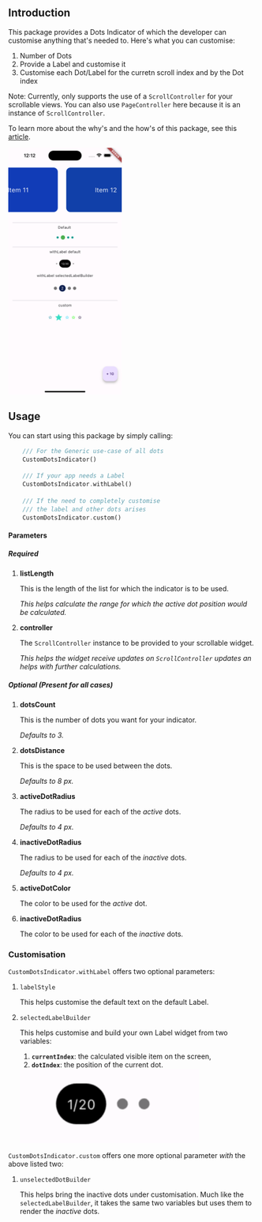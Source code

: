 ## Introduction

This package provides a Dots Indicator of which the developer can customise anything that's needed to. Here's what you can customise:

1. Number of Dots
2. Provide a Label and customise it
3. Customise each Dot/Label for the curretn scroll index and by the Dot index

Note: Currently, only supports the use of a `ScrollController` for your scrollable views. You can also use `PageController` here because it is an instance of `ScrollController`.

To learn more about the why's and the how's of this package, see this [article](https://uncoded-decimal.medium.com/custom-scroll-dots-indicator-f3a8a0e0b1fb).

<img src="./screenshots/screenshot.png" alt="screenshot" height="500"/>

## Usage

You can start using this package by simply calling:

```dart
    /// For the Generic use-case of all dots
    CustomDotsIndicator()

    /// If your app needs a Label
    CustomDotsIndicator.withLabel()

    /// If the need to completely customise
    /// the label and other dots arises
    CustomDotsIndicator.custom()
```

#### Parameters

##### Required

1. **listLength**

   This is the length of the list for which the indicator is to be used.

   _This helps calculate the range for which the active dot position would be calculated._

2. **controller**

   The `ScrollController` instance to be provided to your scrollable widget.

   _This helps the widget receive updates on `ScrollController` updates an helps with further calculations._

##### Optional (_Present for all cases_)

1. **dotsCount**

   This is the number of dots you want for your indicator.

   _Defaults to 3._

2. **dotsDistance**

   This is the space to be used between the dots.

   _Defaults to 8 px._

3. **activeDotRadius**

   The radius to be used for each of the _active_ dots.

   _Defaults to 4 px._

4. **inactiveDotRadius**

   The radius to be used for each of the _inactive_ dots.

   _Defaults to 4 px._

5. **activeDotColor**

   The color to be used for the _active_ dot.

6. **inactiveDotRadius**

   The color to be used for each of the _inactive_ dots.

### Customisation

`CustomDotsIndicator.withLabel` offers two optional parameters:

1. `labelStyle`

   This helps customise the default text on the default Label.

2. `selectedLabelBuilder`

   This helps customise and build your own Label widget from two variables:

   1. **`currentIndex`**: the calculated visible item on the screen,
   2. **`dotIndex`**: the position of the current dot.

   <img src="./screenshots/default_label.png" alt="default label" height="150"/>

`CustomDotsIndicator.custom` offers one more optional parameter _with_ the above listed two:

1. `unselectedDotBuilder`

   This helps bring the inactive dots under customisation. Much like the `selectedLabelBuilder`, it takes the same two variables but uses them to render the _inactive_ dots.
